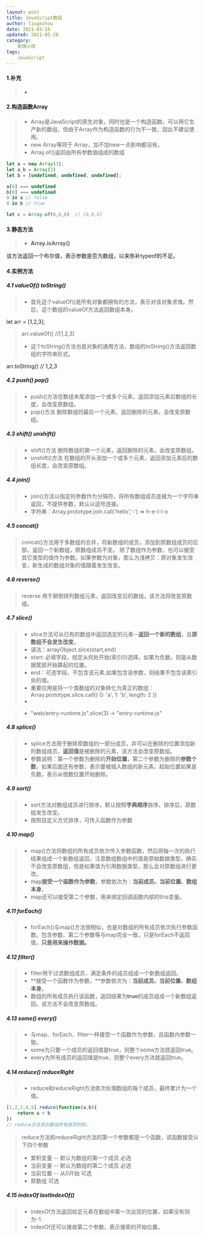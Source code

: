 ```yaml
---
layout: post
title: JavaScript数组
author: liugezhou
date: 2021-03-26
updated: 2021-05-28
category: 
    前端小技
tags:
    JavaScript
---
```

#### 1.补充
> - 


#### 2.构造函数Array
> - Array是JavaScript的原生对象，同时也是一个构造函数，可以用它生产新的数组，但由于Array作为构造函数的行为不一致，因此不建议使用。
> - new Array等同于 Array，加不加new一点影响都没有。
> - Array.of()返回由所有参数值组成的数组

```javascript
let a = new Array(3);
let a_b = Array(3)
let b = [undefined, undefined, undefined];

a[0] === undefined
b[0] === undefined
0 in a // false
0 in b // true

let c = Array.of(6,6,6)  // [6,6,6]
```
#### 3.静态方法
> - **Array.isArray()**
> 
该方法返回一个布尔值，表示参数是否为数组，以来弥补typeof的不足。

#### 4.实例方法
##### 4.1 valueOf()  toString()
> - 首先这个valueOf()是所有对象都拥有的方法，表示对该对象求值。然后，这个数组的valueOf方法返回数组本身。
> 
let arr = [1,2,3];
> arr.valueOf() //[1,2,3]
> 
> - 这个toString()方法也是对象的通用方法，数组的toString()方法返回数组的字符串形式。
> 
arr.toString()  // 1,2,3

##### 4.2 push()   pop()
> - push()方法在数组末尾添加一个或多个元素，返回添加元素后数组的长度，会改变原数组。
> - pop()方法 删除数组的最后一个元素，返回删除的元素，会改变原数组。

##### 4.3 shift()  unshift()
> - shift()方法 删除数组的第一个元素，返回删除的元素，会改变原数组。
> - unshift()方法 在数组的开头添加一个或多个元素，返回添加元素后的数组长度，会改变原数组。

##### 4.4 join()
> - join()方法以指定的参数作为分隔符，将所有数组成员连接为一个字符串返回，不提供参数，默认以逗号连接。
> - 字符串：Array.prototype.join.call('hello','-')  =>  h-e-l-l-o

##### 4.5 concat()
> concat()方法用于多数组的合并，将新数组的成员，添加到原数组成员的后部，返回一个新数组，原数组成员不变。
> 除了数组作为参数，也可以接受其它类型的值作为参数。如果参数为对象，那么为浅拷贝：原对象发生改变，新生成的数组对象的值跟着发生改变。

##### 4.6 reverse()
> reverse 用于颠倒排列数组元素，返回改变后的数组，该方法将改变原数组。

##### 4.7 slice()
> - slice方法可从已有的数组中返回选定的元素--**返回一个新的数组**，且**原数组不会发生改变**。
> - 语法：arrayObject.slice(start,end)
> - start: 必填字段，规定从何处开始(索引0)选择。如果为负数，则是从数据尾部开始算起的位置。
> - end：可选字段，不包含该元素,如果包含该参数，则结果不包含该索引处的值。
> - 重要应用是将一个类数组的对象转化为真正的数组：Array.prototype.slice.call({ 0: 'a', 1: 'b', length: 2 })
> - 

> - "web/entry-runtime.js".slice(3)  -> "entry-runtime.js"

##### 4.8 splice()
> - splice方法用于删除原数组的一部分成员，并可以在删除的位置添加新的数组成员，**返回值**是被删除的元素，该方法会改变原数组。
> - 参数说明：第一个参数为删除的**开始位置**，第二个参数为删除的**参数个数**，如果后面还有参数，表示要被插入数组的新元素。起始位置如果是负数，表示从倒数位置开始删除。

##### 4.9 sort()
> - sort方法对数组成员进行排序，默认按照**字典顺序**排序。排序后，原数组发生改变。
> - 按照自定义方式排序，可传入函数作为参数

##### 4.10 map()
> - map()方法将数组的所有成员依次传入参数函数，然后把每一次的执行结果组成一个新数组返回，注意数组数组中的值是原始数据类型，确实不会改变原数组，但是如果值为引用数据类型，那么会对原数组进行更改。
> - map**接受一个函数作为参数**，参数依次为：**当前成员、当前位置、数组本身**。
> - map还可以接受第二个参数，用来绑定回调函数内部的this变量。

##### 4.11 forEach()
> - forEach()与map()方法很相似，也是对数组的所有成员依次执行参数函数。包含参数、第二个参数等与map完全一致，只是forEach不返回值，**只是用来操作数据。**

##### 4.12 filter()
> - filter用于过滤数组成员，满足条件的成员组成一个新数组返回。
> - **接受一个函数作为参数，**参数依次为：**当前成员、当前位置、数组本身**。
> - 数组的所有成员执行该函数，返回结果为**true**的成员组成一个新数组返回。该方法不会改变原数组。

##### 4.13 some()  every()
> - 与map、forEach、filter一样接受一个函数作为参数，且函数内参数一致。
> - some为只要一个成员的返回值是true，则整个some方法就返回true。
> - every为所有成员的返回值是true，则整个every方法就返回true。

##### 4.14 reduce()  reduceRight
> - reduce和reduceRight方法依次处理数组的每个成员，最终累计为一个值。

```javascript
[1,2,3,4,5].reduce(function(a,b){
	return a + b
})
// reduce方法求出数组所有成员的和。
```
> reduce方法和reduceRight方法的第一个参数都是一个函数，该函数接受以下四个参数
> - 累积变量 -- 默认为数组的第一个成员   必选
> - 当前变量 -- 默认为数组的第二个成员   必选
> - 当前位置 -- 从0开始				 可选
> - 原数组						 可选

##### 4.15 indexOf   lastIndexOf()
> - indexOf方法返回给定元素在数组中第一次出现的位置，如果没有则为-1.
> - indexOf还可以接收第二个参数，表示搜索的开始位置。














